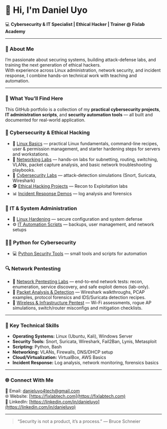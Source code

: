 # 👋 Hi, I'm Daniel Uyo

💻 **Cybersecurity & IT Specialist | Ethical Hacker | Trainer @ Fixlab Academy**

---

### 🧠 About Me
I’m passionate about securing systems, building attack-defense labs, and training the next generation of ethical hackers.  
With experience across Linux administration, network security, and incident response, I combine hands-on technical work with teaching and automation.

---

### 🧩 What You’ll Find Here
This GitHub portfolio is a collection of my **practical cybersecurity projects**, **IT administration scripts**, and **security automation tools** — all built and documented for real-world application.

### 🔐 Cybersecurity & Ethical Hacking
- 🐧 [Linux Basics](https://github.com/danieluyo/linux-hardening) — practical Linux fundamentals, command-line recipes, user & permission management, and starter hardening steps for servers and workstations.  
- 🧭 [Networking Labs](https://github.com/danieluyo/networking-labs) — hands-on labs for subnetting, routing, switching, VLANs, packet capture analysis, and basic network troubleshooting playbooks.
- 🧩 [Cybersecurity Labs](https://github.com/danieluyo/cybersecurity-labs) — attack-detection simulations (Snort, Suricata, Wireshark)
- 🕵️ [Ethical Hacking Projects](https://github.com/danieluyo/ethical-hacking-practicals) — Recon to Exploitation labs
- 📊 [Incident Response Demos](https://github.com/danieluyo/incident-response-labs) — log analysis and forensics

### 🧠 IT & System Administration
- 🐧 [Linux Hardening](https://github.com/danieluyo/linux-hardening) — secure configuration and system defense
- ⚙️ [IT Automation Scripts](https://github.com/danieluyo/it-admin-scripts) — backups, user management, and network setups

### 🧑‍💻 Python for Cybersecurity
- 💻 [Python Security Tools](https://github.com/danieluyo/python-security-tools) — small tools and scripts for automation

### 🔍 Network Pentesting
- 🧭 [Network Pentesting Labs](https://github.com/danieluyo/network-pentesting) — end-to-end network tests: recon, enumeration, service discovery, and safe exploit demos (lab-only).  
- 🧩 [Packet Analysis & Detection](https://github.com/danieluyo/packet-analysis) — Wireshark walkthroughs, PCAP examples, protocol forensics and IDS/Suricata detection recipes.  
- 📡 [Wireless & Infrastructure Pentest](https://github.com/danieluyo/wireless-infra-pentest) — Wi-Fi assessments, rogue AP simulations, switch/router misconfigs and mitigation checklists.

---

### 🧩 Key Technical Skills
- **Operating Systems:** Linux (Ubuntu, Kali), Windows Server
- **Security Tools:** Snort, Suricata, Wireshark, Fail2Ban, Lynis, Metasploit
- **Scripting:** Python, Bash
- **Networking:** VLANs, Firewalls, DNS/DHCP setup
- **Cloud/Virtualization:** VirtualBox, AWS Basics
- **Incident Response:** Log analysis, network monitoring, forensics basics

---

### 🌐 Connect With Me
📧 Email: danieluyo4tech@gmail.com  
🌐 Website: [https://fixlabtech.com](https://fixlabtech.com)  
🔗 LinkedIn: [https://linkedin.com/in/danieluyo](https://linkedin.com/in/danieluyo)

---

> “Security is not a product, it’s a process.” — Bruce Schneier

